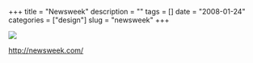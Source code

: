 +++
title = "Newsweek"
description = ""
tags = []
date = "2008-01-24"
categories = ["design"]
slug = "newsweek"
+++


 

  <div id="screens-thumbs" class="clearfix">
    <div class="txt-center" id="design-submission"><a href="http://newsweek.com/"><img id='bluga-thumbnail-1081' class='bluga-thumbnail large' src='/media/bluga/
wt47f281fd8c79b_0.jpg'/></a></div>  
  </div>   
<p><a href="http://newsweek.com/">http://newsweek.com/</a></p>




